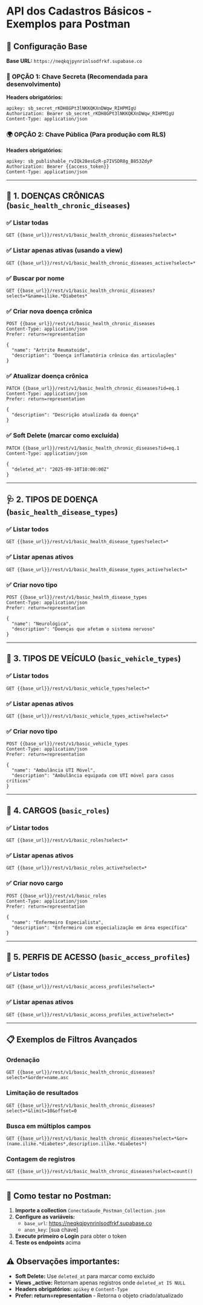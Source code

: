 # API dos Cadastros Básicos - Exemplos para Postman

## 🔧 Configuração Base

**Base URL:** `https://neqkqjpynrinlsodfrkf.supabase.co`

### 🔐 **OPÇÃO 1: Chave Secreta (Recomendada para desenvolvimento)**
**Headers obrigatórios:**
```
apikey: sb_secret_rKDH8GPt3lNKKQKXnDWqw_RIHPMIgU
Authorization: Bearer sb_secret_rKDH8GPt3lNKKQKXnDWqw_RIHPMIgU
Content-Type: application/json
```

### 🌍 **OPÇÃO 2: Chave Pública (Para produção com RLS)**
**Headers obrigatórios:**
```
apikey: sb_publishable_rvIQk28esGzR-p7IVSDR8g_B853ZdyP
Authorization: Bearer {{access_token}}
Content-Type: application/json
```

---

## 🏥 **1. DOENÇAS CRÔNICAS** (`basic_health_chronic_diseases`)

### ✅ **Listar todas**
```
GET {{base_url}}/rest/v1/basic_health_chronic_diseases?select=*
```

### ✅ **Listar apenas ativas** (usando a view)
```
GET {{base_url}}/rest/v1/basic_health_chronic_diseases_active?select=*
```

### ✅ **Buscar por nome**
```
GET {{base_url}}/rest/v1/basic_health_chronic_diseases?select=*&name=ilike.*Diabetes*
```

### ✅ **Criar nova doença crônica**
```
POST {{base_url}}/rest/v1/basic_health_chronic_diseases
Content-Type: application/json
Prefer: return=representation

{
  "name": "Artrite Reumatoide",
  "description": "Doença inflamatória crônica das articulações"
}
```

### ✅ **Atualizar doença crônica**
```
PATCH {{base_url}}/rest/v1/basic_health_chronic_diseases?id=eq.1
Content-Type: application/json
Prefer: return=representation

{
  "description": "Descrição atualizada da doença"
}
```

### ✅ **Soft Delete (marcar como excluída)**
```
PATCH {{base_url}}/rest/v1/basic_health_chronic_diseases?id=eq.1
Content-Type: application/json

{
  "deleted_at": "2025-09-10T10:00:00Z"
}
```

---

## 🩺 **2. TIPOS DE DOENÇA** (`basic_health_disease_types`)

### ✅ **Listar todos**
```
GET {{base_url}}/rest/v1/basic_health_disease_types?select=*
```

### ✅ **Listar apenas ativos**
```
GET {{base_url}}/rest/v1/basic_health_disease_types_active?select=*
```

### ✅ **Criar novo tipo**
```
POST {{base_url}}/rest/v1/basic_health_disease_types
Content-Type: application/json
Prefer: return=representation

{
  "name": "Neurológica",
  "description": "Doenças que afetam o sistema nervoso"
}
```

---

## 🚗 **3. TIPOS DE VEÍCULO** (`basic_vehicle_types`)

### ✅ **Listar todos**
```
GET {{base_url}}/rest/v1/basic_vehicle_types?select=*
```

### ✅ **Listar apenas ativos**
```
GET {{base_url}}/rest/v1/basic_vehicle_types_active?select=*
```

### ✅ **Criar novo tipo**
```
POST {{base_url}}/rest/v1/basic_vehicle_types
Content-Type: application/json
Prefer: return=representation

{
  "name": "Ambulância UTI Móvel",
  "description": "Ambulância equipada com UTI móvel para casos críticos"
}
```

---

## 👔 **4. CARGOS** (`basic_roles`)

### ✅ **Listar todos**
```
GET {{base_url}}/rest/v1/basic_roles?select=*
```

### ✅ **Listar apenas ativos**
```
GET {{base_url}}/rest/v1/basic_roles_active?select=*
```

### ✅ **Criar novo cargo**
```
POST {{base_url}}/rest/v1/basic_roles
Content-Type: application/json
Prefer: return=representation

{
  "name": "Enfermeiro Especialista",
  "description": "Enfermeiro com especialização em área específica"
}
```

---

## 🔐 **5. PERFIS DE ACESSO** (`basic_access_profiles`)

### ✅ **Listar todos**
```
GET {{base_url}}/rest/v1/basic_access_profiles?select=*
```

### ✅ **Listar apenas ativos**
```
GET {{base_url}}/rest/v1/basic_access_profiles_active?select=*
```

---

## 📋 **Exemplos de Filtros Avançados**

### **Ordenação**
```
GET {{base_url}}/rest/v1/basic_health_chronic_diseases?select=*&order=name.asc
```

### **Limitação de resultados**
```
GET {{base_url}}/rest/v1/basic_health_chronic_diseases?select=*&limit=10&offset=0
```

### **Busca em múltiplos campos**
```
GET {{base_url}}/rest/v1/basic_health_chronic_diseases?select=*&or=(name.ilike.*diabetes*,description.ilike.*diabetes*)
```

### **Contagem de registros**
```
GET {{base_url}}/rest/v1/basic_health_chronic_diseases?select=count()
```

---

## 🚀 **Como testar no Postman:**

1. **Importe a collection** `ConectaSaude_Postman_Collection.json`
2. **Configure as variáveis:**
   - `base_url`: https://neqkqjpynrinlsodfrkf.supabase.co
   - `anon_key`: [sua chave]
3. **Execute primeiro o Login** para obter o token
4. **Teste os endpoints** acima

## ⚠️ **Observações importantes:**

- **Soft Delete:** Use `deleted_at` para marcar como excluído
- **Views _active:** Retornam apenas registros onde `deleted_at IS NULL`
- **Headers obrigatórios:** `apikey` e `Content-Type`
- **Prefer: return=representation** - Retorna o objeto criado/atualizado

